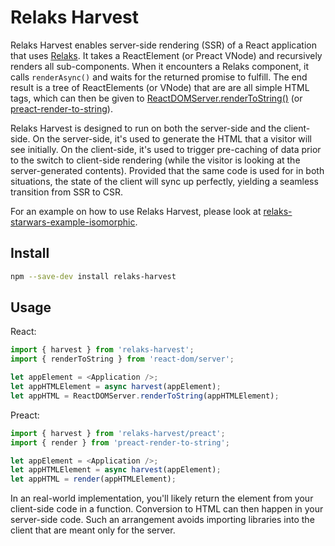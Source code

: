 # Relaks Harvest

Relaks Harvest enables server-side rendering (SSR) of a React application that uses [Relaks](https://github.com/trambarhq/relaks). It takes a ReactElement (or Preact VNode) and recursively renders all sub-components. When it encounters a Relaks component, it calls `renderAsync()` and waits for the returned promise to fulfill. The end result is a tree of ReactElements (or VNode) that are are all simple HTML tags, which can then be given to [ReactDOMServer.renderToString()](https://reactjs.org/docs/react-dom-server.html#rendertostring) (or [preact-render-to-string](https://github.com/developit/preact-render-to-string)).

Relaks Harvest is designed to run on both the server-side and the client-side. On the server-side, it's used to generate the HTML that a visitor will see initially. On the client-side, it's used to trigger pre-caching of data prior to the switch to client-side rendering (while the visitor is looking at the server-generated contents). Provided that the same code is used for in both situations, the state of the client will sync up perfectly, yielding a seamless transition from SSR to CSR.

For an example on how to use Relaks Harvest, please look at [relaks-starwars-example-isomorphic](https://github.com/trambarhq/relaks-starwars-example-isomorphic).

## Install

```sh
npm --save-dev install relaks-harvest
```

## Usage

React:

```js
import { harvest } from 'relaks-harvest';
import { renderToString } from 'react-dom/server';

let appElement = <Application />;
let appHTMLElement = async harvest(appElement);
let appHTML = ReactDOMServer.renderToString(appHTMLElement);
```

Preact:

```js
import { harvest } from 'relaks-harvest/preact';
import { render } from 'preact-render-to-string';

let appElement = <Application />;
let appHTMLElement = async harvest(appElement);
let appHTML = render(appHTMLElement);
```

In an real-world implementation, you'll likely return the element from your client-side code in a function. Conversion to HTML can then happen in your server-side code. Such an arrangement avoids importing libraries into the client that are meant only for the server.
